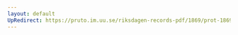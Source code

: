 ```yaml
---
layout: default
UpRedirect: https://pruto.im.uu.se/riksdagen-records-pdf/1869/prot-1869--fk--128/prot-1869--fk--128_009.pdf
---
```

